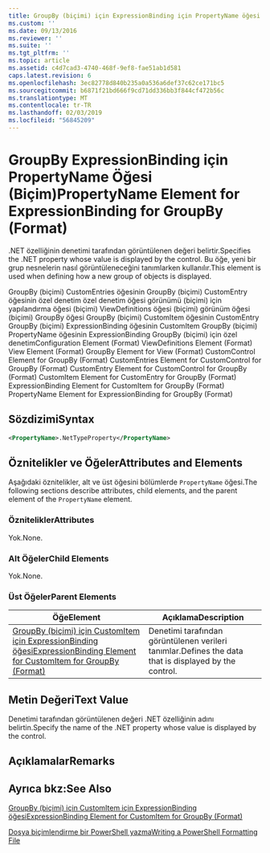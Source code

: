 ```yaml
---
title: GroupBy (biçimi) için ExpressionBinding için PropertyName öğesi | Microsoft Docs
ms.custom: ''
ms.date: 09/13/2016
ms.reviewer: ''
ms.suite: ''
ms.tgt_pltfrm: ''
ms.topic: article
ms.assetid: c4d7cad3-4740-468f-9ef8-fae51ab1d581
caps.latest.revision: 6
ms.openlocfilehash: 3ec82778d840b235a0a536a6def37c62ce171bc5
ms.sourcegitcommit: b6871f21bd666f9cd71dd336bb3f844cf472b56c
ms.translationtype: MT
ms.contentlocale: tr-TR
ms.lasthandoff: 02/03/2019
ms.locfileid: "56845209"
---
```

# <a name="propertyname-element-for-expressionbinding-for-groupby-format"></a><span data-ttu-id="fee39-102">GroupBy ExpressionBinding için PropertyName Öğesi (Biçim)</span><span class="sxs-lookup"><span data-stu-id="fee39-102">PropertyName Element for ExpressionBinding for GroupBy (Format)</span></span>

<span data-ttu-id="fee39-103">.NET özelliğinin denetimi tarafından görüntülenen değeri belirtir.</span><span class="sxs-lookup"><span data-stu-id="fee39-103">Specifies the .NET property whose value is displayed by the control.</span></span> <span data-ttu-id="fee39-104">Bu öğe, yeni bir grup nesnelerin nasıl görüntüleneceğini tanımlarken kullanılır.</span><span class="sxs-lookup"><span data-stu-id="fee39-104">This element is used when defining how a new group of objects is displayed.</span></span>

<span data-ttu-id="fee39-105">GroupBy (biçimi) CustomEntries öğesinin GroupBy (biçimi) CustomEntry öğesinin özel denetim özel denetim öğesi görünümü (biçimi) için yapılandırma öğesi (biçimi) ViewDefinitions öğesi (biçimi) görünüm öğesi (biçimi) GroupBy öğesi GroupBy (biçimi) CustomItem öğesinin CustomEntry GroupBy (biçimi) ExpressionBinding öğesinin CustomItem GroupBy (biçimi) PropertyName öğesinin ExpressionBinding GroupBy (biçimi) için özel denetim</span><span class="sxs-lookup"><span data-stu-id="fee39-105">Configuration Element (Format) ViewDefinitions Element (Format) View Element (Format) GroupBy Element for View (Format) CustomControl Element for GroupBy (Format) CustomEntries Element for CustomControl for GroupBy (Format) CustomEntry Element for CustomControl for GroupBy (Format) CustomItem Element for CustomEntry for GroupBy (Format) ExpressionBinding Element for CustomItem for GroupBy (Format) PropertyName Element for ExpressionBinding for GroupBy (Format)</span></span>

## <a name="syntax"></a><span data-ttu-id="fee39-106">Sözdizimi</span><span class="sxs-lookup"><span data-stu-id="fee39-106">Syntax</span></span>

```xml
<PropertyName>.NetTypeProperty</PropertyName>
```

## <a name="attributes-and-elements"></a><span data-ttu-id="fee39-107">Öznitelikler ve Öğeler</span><span class="sxs-lookup"><span data-stu-id="fee39-107">Attributes and Elements</span></span>

<span data-ttu-id="fee39-108">Aşağıdaki öznitelikler, alt ve üst öğesini bölümlerde `PropertyName` öğesi.</span><span class="sxs-lookup"><span data-stu-id="fee39-108">The following sections describe attributes, child elements, and the parent element of the `PropertyName` element.</span></span>

### <a name="attributes"></a><span data-ttu-id="fee39-109">Öznitelikler</span><span class="sxs-lookup"><span data-stu-id="fee39-109">Attributes</span></span>

<span data-ttu-id="fee39-110">Yok.</span><span class="sxs-lookup"><span data-stu-id="fee39-110">None.</span></span>

### <a name="child-elements"></a><span data-ttu-id="fee39-111">Alt Öğeler</span><span class="sxs-lookup"><span data-stu-id="fee39-111">Child Elements</span></span>

<span data-ttu-id="fee39-112">Yok.</span><span class="sxs-lookup"><span data-stu-id="fee39-112">None.</span></span>

### <a name="parent-elements"></a><span data-ttu-id="fee39-113">Üst Öğeler</span><span class="sxs-lookup"><span data-stu-id="fee39-113">Parent Elements</span></span>

|<span data-ttu-id="fee39-114">Öğe</span><span class="sxs-lookup"><span data-stu-id="fee39-114">Element</span></span>|<span data-ttu-id="fee39-115">Açıklama</span><span class="sxs-lookup"><span data-stu-id="fee39-115">Description</span></span>|
|-------------|-----------------|
|[<span data-ttu-id="fee39-116">GroupBy (biçimi) için CustomItem için ExpressionBinding öğesi</span><span class="sxs-lookup"><span data-stu-id="fee39-116">ExpressionBinding Element for CustomItem for GroupBy (Format)</span></span>](./expressionbinding-element-for-customitem-for-groupby-format.md)|<span data-ttu-id="fee39-117">Denetimi tarafından görüntülenen verileri tanımlar.</span><span class="sxs-lookup"><span data-stu-id="fee39-117">Defines the data that is displayed by the control.</span></span>|

## <a name="text-value"></a><span data-ttu-id="fee39-118">Metin Değeri</span><span class="sxs-lookup"><span data-stu-id="fee39-118">Text Value</span></span>

<span data-ttu-id="fee39-119">Denetimi tarafından görüntülenen değeri .NET özelliğinin adını belirtin.</span><span class="sxs-lookup"><span data-stu-id="fee39-119">Specify the name of the .NET property whose value is displayed by the control.</span></span>

## <a name="remarks"></a><span data-ttu-id="fee39-120">Açıklamalar</span><span class="sxs-lookup"><span data-stu-id="fee39-120">Remarks</span></span>

## <a name="see-also"></a><span data-ttu-id="fee39-121">Ayrıca bkz:</span><span class="sxs-lookup"><span data-stu-id="fee39-121">See Also</span></span>

[<span data-ttu-id="fee39-122">GroupBy (biçimi) için CustomItem için ExpressionBinding öğesi</span><span class="sxs-lookup"><span data-stu-id="fee39-122">ExpressionBinding Element for CustomItem for GroupBy (Format)</span></span>](./expressionbinding-element-for-customitem-for-groupby-format.md)

[<span data-ttu-id="fee39-123">Dosya biçimlendirme bir PowerShell yazma</span><span class="sxs-lookup"><span data-stu-id="fee39-123">Writing a PowerShell Formatting File</span></span>](./writing-a-powershell-formatting-file.md)
